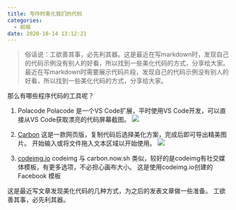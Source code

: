 ```yaml
---
title: 写作时美化我们的代码
categories:
  - 前端
date: 2020-10-14 13:12:21
---
```


> 俗话说：工欲善其事，必先利其器。这是最近在写markdown时，发现自己的代码示例没有别人的好看，所以找到一些美化代码的方式，分享给大家。
最近在写markdown时需要展示代码片段，发现自己的代码示例没有别人的好看，所以找到一些美化代码的方式，分享给大家。

那么有哪些程序代码的工具呢？

1. Polacode
Polacode 是一个VS Code扩展，平时使用VS Code开发，可以直接从VS Code获取漂亮的代码屏幕截图。
![](https://storage.jd.com/jelly-uploads/polacodeE4BDBFE794A8_1600923140093_a95.gif?Expires=1651249529&AccessKey=4u4pXinTgE4qchqa&Signature=Wky4L37fClImkaXuUMQxo%2FWvE5I%3D)

2. [Carbon](https://carbon.now.sh/)
这是一款网页版，复制代码后选择美化方案，完成后即可导出精美图片。
开始输入或将文件拖入文本区域以开始使用。
![](https://img11.360buyimg.com/ling/jfs/t1/153433/9/639/668002/5f6c263aE5198c659/5aded62c89f90336.png)


3. [codeimg.io](https://codeimg.io/)
codeimg 与 carbon.now.sh 类似，较好的是codeimg有社交媒体模板，有更多选项，不必担心画布大小。
这是使用codeimg.io创建的 Facebook 模板

这是最近写文章发现美化代码的几种方式，为之后的发表文章做一些准备。
工欲善其事，必先利其器。